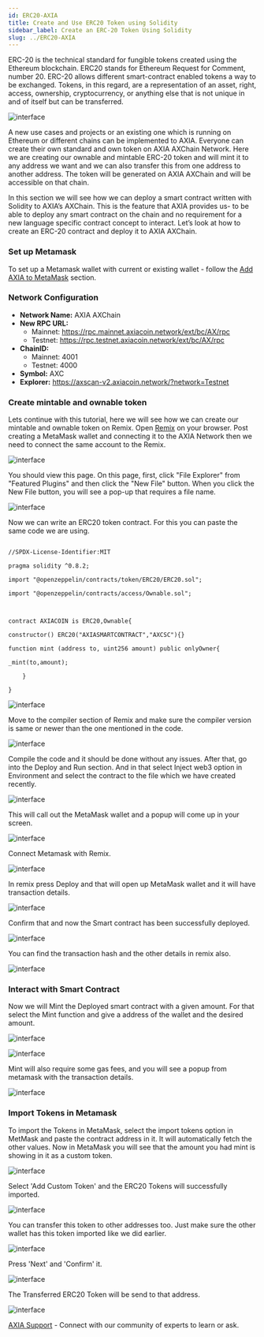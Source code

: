 ```yaml
---
id: ERC20-AXIA
title: Create and Use ERC20 Token using Solidity
sidebar_label: Create an ERC-20 Token Using Solidity
slug: ../ERC20-AXIA
---
```


ERC-20 is the technical standard for fungible tokens created using the Ethereum blockchain. ERC20 stands for Ethereum Request for Comment, number 20. ERC-20 allows different smart-contract enabled tokens a way to be exchanged. Tokens, in this regard, are a representation of an asset, right, access, ownership, cryptocurrency, or anything else that is not unique in and of itself but can be transferred.

![interface](../assets/ERC20/axia-smart.png)


A new use cases and projects or an existing one which is running on Ethereum or different chains can be implemented to AXIA. Everyone can create their own standard and own token on AXIA AXChain Network.
Here we are creating our ownable and mintable ERC-20 token and will mint it to any address we want and we can also transfer this from one address to another address. The token will be generated on AXIA AXChain and will be accessible on that chain.

In this section we will see how we can deploy a smart contract written with Solidity to AXIA’s AXChain. This is the feature that AXIA provides us- to be able to deploy any smart contract on the chain and no requirement for a new language specific contract concept to interact. Let’s look at how to create an ERC-20 contract and deploy it to AXIA AXChain.

### Set up Metamask

To set up a Metamask wallet with current or existing wallet - follow the [Add AXIA to MetaMask](../docs/Metamask-Support) section.

### Network Configuration

* **Network Name:** AXIA AXChain
* **New RPC URL:**
   * Mainnet: https://rpc.mainnet.axiacoin.network/ext/bc/AX/rpc
   * Testnet: https://rpc.testnet.axiacoin.network/ext/bc/AX/rpc
* **ChainID:**
   * Mainnet: 4001
   * Testnet: 4000
* **Symbol:** AXC
* **Explorer:** https://axscan-v2.axiacoin.network/?network=Testnet


### Create mintable and ownable token

Lets continue with this tutorial, here we will see how we can create our mintable and ownable token on Remix. Open [Remix](https://remix.ethereum.org/) on your browser. Post creating a MetaMask wallet and connecting it to the AXIA Network then we need to connect the same account to the Remix.

![interface](../assets/ERC20/Remix_New_File.png)

You should view this page. On this page, first, click "File Explorer" from "Featured Plugins" and then click the "New File" button. When you click the New File button, you will see a pop-up that requires a file name. 

![interface](../assets/ERC20/Remix_File_Create_and_Naming.png)

Now we can write an ERC20 token contract. For this you can paste the same code we are using.

```

//SPDX-License-Identifier:MIT

pragma solidity ^0.8.2;

import "@openzeppelin/contracts/token/ERC20/ERC20.sol";

import "@openzeppelin/contracts/access/Ownable.sol";



contract AXIACOIN is ERC20,Ownable{

constructor() ERC20("AXIASMARTCONTRACT","AXCSC"){}

function mint (address to, uint256 amount) public onlyOwner{

_mint(to,amount);

    }

}

```

![interface](../assets/ERC20/ERC20_token_code.png)

Move to the compiler section of Remix and make sure the compiler version is same or newer than the one mentioned in the code.

![interface](../assets/ERC20/Complier_config.png)

Compile the code and it should be done without any issues. After that, go into the Deploy and Run section. And in that select Inject web3 option in Environment and select the contract to the file which we have created recently.

![interface](../assets/ERC20/rem.png)

This will call out the MetaMask wallet and a popup will come up in your screen. 

![interface](../assets/ERC20/iw3.png) 

Connect Metamask with Remix.

![interface](../assets/ERC20/iw32.png)

In remix press Deploy and that will open up MetaMask wallet and it will have transaction details.

![interface](../assets/ERC20/Deploy_and_Run_Metamask_Pop_up.png)

 Confirm that and now the Smart contract has been successfully deployed. 

![interface](../assets/ERC20/SucessfullDeploy.png)

You can find the transaction hash and the other details in remix also.

![interface](../assets/ERC20/trans_details.png)

### Interact with Smart Contract

Now we will Mint the Deployed smart contract with a given amount. For that select the Mint function and give a address of the wallet and the desired amount. 

![interface](../assets/ERC20/mint.png)

![interface](../assets/ERC20/Mint_step2.png)

Mint will also require some gas fees, and you will see a popup from metamask with the transaction details.

![interface](../assets/ERC20/MetMask_Mint_popup.png)

### Import Tokens in Metamask

To import the Tokens in MetaMask, select the import tokens option in MetMask and paste the contract address in it. It will automatically fetch the other values. Now in MetaMask you will see that the amount you had mint is showing in it as a custom token.

![interface](../assets/ERC20/tokens.png)

Select 'Add Custom Token' and the ERC20 Tokens will successfully imported.

![interface](../assets/ERC20/SmartContractSucessfuldeploy.png)

You can transfer this token to other addresses too. Just make sure the other wallet has this token imported like we did earlier.

![interface](../assets/ERC20/t1.png)

Press 'Next' and 'Confirm' it.

![interface](../assets/ERC20/t3.png)

The Transferred ERC20 Token will be send to that address.

![interface](../assets/ERC20/t4.png)


 [AXIA Support](https://discord.gg/axianetwork) - Connect with our community of experts to learn or ask.




